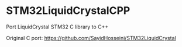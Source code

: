 # STM32LiquidCrystalCPP
Port LiquidCrystal STM32 C  library to C++

Original C port:
https://github.com/SayidHosseini/STM32LiquidCrystal
